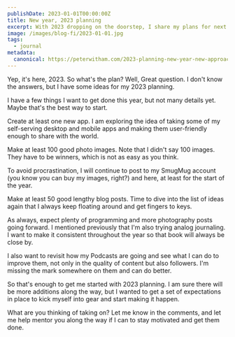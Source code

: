 ```yaml
---
publishDate: 2023-01-01T00:00:00Z
title: New year, 2023 planning
excerpt: With 2023 dropping on the doorstep, I share my plans for next year in the hope of committing to them and inspiring you along the way.
image: /images/blog-fi/2023-01-01.jpg
tags:
  - journal 
metadata:
  canonical: https://peterwitham.com/2023-planning-new-year-new-approach
---
```


Yep, it's here, 2023. So what's the plan? Well, Great question. I don't know the answers, but I have some ideas for my 2023 planning.

I have a few things I want to get done this year, but not many details yet. Maybe that's the best way to start.

Create at least one new app. I am exploring the idea of taking some of my self-serving desktop and mobile apps and making them user-friendly enough to share with the world.

Make at least 100 good photo images. Note that I didn't say 100 images. They have to be winners, which is not as easy as you think.

To avoid procrastination, I will continue to post to my SmugMug account (you know you can buy my images, right?) and here, at least for the start of the year.

Make at least 50 good lengthy blog posts. Time to dive into the list of ideas again that I always keep floating around and get fingers to keys.

As always, expect plenty of programming and more photography posts going forward.
I mentioned previously that I'm also trying analog journaling. I want to make it consistent throughout the year so that book will always be close by.

I also want to revisit how my Podcasts are going and see what I can do to improve them, not only in the quality of content but also followers. I'm missing the mark somewhere on them and can do better.

So that's enough to get me started with 2023 planning. I am sure there will be more additions along the way, but I wanted to get a set of expectations in place to kick myself into gear and start making it happen.

What are you thinking of taking on? Let me know in the comments, and let me help mentor you along the way if I can to stay motivated and get them done.
